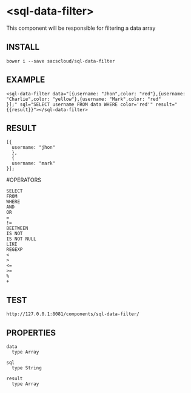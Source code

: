 # \<sql-data-filter\>

This component will be responsible for filtering a data array

## INSTALL

  ```
bower i --save sacscloud/sql-data-filter
  ```
  
##  EXAMPLE
  
  ```
  <sql-data-filter data="[{username: "Jhon",color: "red"},{username: "Charlie",color: "yellow"},{username: "Mark",color: "red"
  }];" sql="SELECT username FROM data WHERE color='red'" result="{{result}}"></sql-data-filter>
```

## RESULT 
```
[{
  username: "jhon"
  },
  {
  username: "mark"
}];
```

#OPERATORS

```
SELECT
FROM
WHERE
AND
OR
=
!=
BEETWEEN
IS NOT
IS NOT NULL
LIKE
REGEXP
<
>
<=
>=
%
+
```

## TEST

`http://127.0.0.1:8081/components/sql-data-filter/`




## PROPERTIES

```
data 
  type Array
  
sql
  type String
 
result
  type Array
  ```
